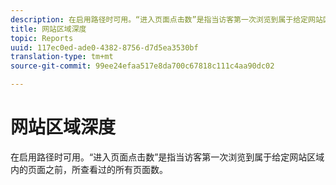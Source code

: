 ```yaml
---
description: 在启用路径时可用。“进入页面点击数”是指当访客第一次浏览到属于给定网站区域内的页面之前，所查看过的所有页面数。
title: 网站区域深度
topic: Reports
uuid: 117ec0ed-ade0-4382-8756-d7d5ea3530bf
translation-type: tm+mt
source-git-commit: 99ee24efaa517e8da700c67818c111c4aa90dc02

---
```



# 网站区域深度

在启用路径时可用。“进入页面点击数”是指当访客第一次浏览到属于给定网站区域内的页面之前，所查看过的所有页面数。


